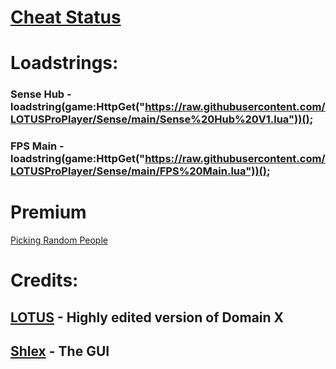 # [Cheat Status](https://whatexploitsare.online/)

# Loadstrings:
### Sense Hub - loadstring(game:HttpGet("https://raw.githubusercontent.com/LOTUSProPlayer/Sense/main/Sense%20Hub%20V1.lua"))();
### FPS Main - loadstring(game:HttpGet("https://raw.githubusercontent.com/LOTUSProPlayer/Sense/main/FPS%20Main.lua"))();

# Premium
[Picking Random People](https://www.roblox.com/groups/8395021/r-Anime/)

# Credits:
## [LOTUS](https://discord.com/users/848259924844609607) - Highly edited version of Domain X
## [Shlex](https://discord.com/users/837791888643588136) - The GUI
